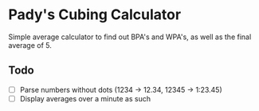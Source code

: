 # Pady's Cubing Calculator

Simple average calculator to find out BPA's and WPA's, as well as the final
average of 5.

## Todo

- [ ] Parse numbers without dots (1234 -> 12.34, 12345 -> 1:23.45)
- [ ] Display averages over a minute as such
